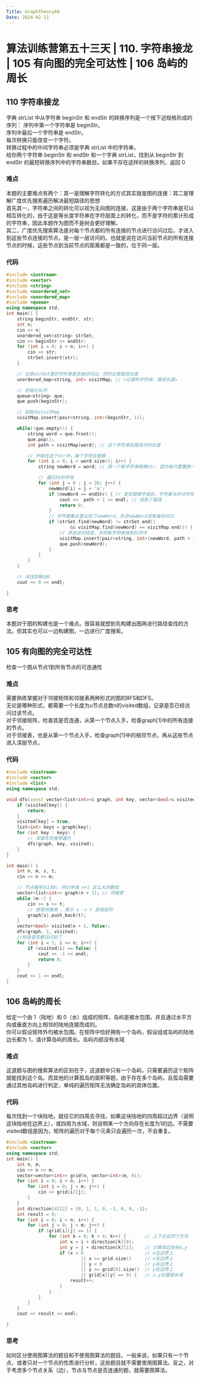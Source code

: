 ```yaml
---
Title: GraphTheory04
Date: 2024-02-11
---
```

# 算法训练营第五十三天 | 110. 字符串接龙 | 105 有向图的完全可达性 | 106 岛屿的周长
## 110 字符串接龙
字典 strList 中从字符串 beginStr 和 endStr 的转换序列是一个按下述规格形成的序列：
序列中第一个字符串是 beginStr。\
序列中最后一个字符串是 endStr。\
每次转换只能改变一个字符。\
转换过程中的中间字符串必须是字典 strList 中的字符串。\
给你两个字符串 beginStr 和 endStr 和一个字典 strList，找到从 beginStr 到 endStr 的最短转换序列中的字符串数目。如果不存在这样的转换序列，返回 0
### 难点
本题的主要难点有两个：其一是理解字符转化的方式其实就是图的连接：其二是理解广度优先搜索遍历解决最短路径的思想\
首先其一，字符串之间的转化可以视为无向图的连接，这是由于两个字符串是可以相互转化的，由于这是等长度字符串在字符层面上的转化，而不是字符的累计形成的字符串，因此本题作为图而不是树会更好理解。\
其二，广度优先搜索算法是对每个节点都的所有连接的节点进行访问过后，才进入到这些节点连接的节点，是一层一层访问的。也就是说在访问当前节点的所有连接节点的时候，这些节点到当前节点的距离都是一致的，位于同一层。
### 代码
~~~c++
#include <iostream>
#include <vector>
#include <string>
#include <unordered_set>
#include <unordered_map>
#include <queue>
using namespace std;
int main() {
    string beginStr, endStr, str;
    int n;
    cin >> n;
    unordered_set<string> strSet;
    cin >> beginStr >> endStr;
    for (int i = 0; i < n; i++) {
        cin >> str;
        strSet.insert(str);
    }

    // 记录strSet里的字符串是否被访问过，同时记录路径长度
    unordered_map<string, int> visitMap; // <记录的字符串，路径长度>

    // 初始化队列
    queue<string> que;
    que.push(beginStr);

    // 初始化visitMap
    visitMap.insert(pair<string, int>(beginStr, 1));

    while(!que.empty()) {
        string word = que.front();
        que.pop();
        int path = visitMap[word]; // 这个字符串在路径中的长度

        // 开始在这个str中，挨个字符去替换
        for (int i = 0; i < word.size(); i++) {
            string newWord = word; // 用一个新字符串替换str，因为每次要置换一个字符

            // 遍历26的字母
            for (int j = 0 ; j < 26; j++) {
                newWord[i] = j + 'a';
                if (newWord == endStr) { // 发现替换字母后，字符串与终点字符串相同
                    cout <<  path + 1 << endl; // 找到了路径 
                    return 0;
                }
                // 字符串集合里出现了newWord，并且newWord没有被访问过
                if (strSet.find(newWord) != strSet.end()
                        && visitMap.find(newWord) == visitMap.end()) {
                    // 添加访问信息，并将新字符串放到队列中
                    visitMap.insert(pair<string, int>(newWord, path + 1));
                    que.push(newWord);
                }
            }
        }
    }

    // 没找到输出0
    cout << 0 << endl;

}
~~~
### 思考
本题对于图的构建也是一个难点。很容易就想到先构建出图再进行路径查找的方法。但其实也可以一边构建图，一边进行广度搜索。
## 105 有向图的完全可达性
检查一个图从节点1到所有节点的可连通性
### 难点
需要熟练掌握对于邻接矩阵和邻接表两种形式的图的BFS和DFS。\
无论是哪种形式，都需要一个长度为u节点总数n的visited数组，记录是否已经访问过该节点。\
对于邻接矩阵，检查其是否连通，从第一个节点入手，检查graph[1]中的所有连接的节点。\
对于邻接表，也是从第一个节点入手，检查graph[1]中的相邻节点，再从这些节点进入深层节点。
### 代码
~~~c++
#include <iostream>
#include <vector>
#include <list>
using namespace std;

void dfs(const vector<list<int>>& graph, int key, vector<bool>& visited) {
    if (visited[key]) {
        return;
    }
    visited[key] = true;
    list<int> keys = graph[key];
    for (int key : keys) {
        // 深度优先搜索遍历
        dfs(graph, key, visited);
    }
}

int main() {
    int n, m, s, t;
    cin >> n >> m;

    // 节点编号从1到n，所以申请 n+1 这么大的数组
    vector<list<int>> graph(n + 1); // 邻接表
    while (m--) {
        cin >> s >> t;
        // 使用邻接表 ，表示 s -> t 是相连的
        graph[s].push_back(t);
    }
    vector<bool> visited(n + 1, false);
    dfs(graph, 1, visited);
    //检查是否都访问到了
    for (int i = 1; i <= n; i++) {
        if (visited[i] == false) {
            cout << -1 << endl;
            return 0;
        }
    }
    cout << 1 << endl;
}
~~~
## 106 岛屿的周长
给定一个由 1（陆地）和 0（水）组成的矩阵，岛屿是被水包围，并且通过水平方向或垂直方向上相邻的陆地连接而成的。\
你可以假设矩阵外均被水包围。在矩阵中恰好拥有一个岛屿，假设组成岛屿的陆地边长都为 1，请计算岛屿的周长。岛屿内部没有水域
### 难点
这道题与图的搜索算法的区别在于，这道题中只有一个岛屿，只需要遍历这个矩阵就能找到这个岛。而其他的计算孤岛的面积等题，由于存在多个岛屿，且孤岛需要通过其他岛屿进行判定，单纯的遍历矩阵无法确定岛屿的具体位置。
### 代码
每次找到一个块陆地，就往它的四周去寻找，如果这块陆地的四周超过边界（说明这块陆地在边界上），或四周为水域，则说明某一个方向存在长度为1的边。不需要visited数组是因为，矩阵的遍历对于每个元素只会遍历一次，不会重复。
~~~c++
#include <iostream>
#include <vector>
using namespace std;
int main() {
    int n, m;
    cin >> n >> m;
    vector<vector<int>> grid(n, vector<int>(m, 0));
    for (int i = 0; i < n; i++) {
        for (int j = 0; j < m; j++) {
            cin >> grid[i][j];
        }
    }
    int direction[4][2] = {0, 1, 1, 0, -1, 0, 0, -1};
    int result = 0;
    for (int i = 0; i < n; i++) {
        for (int j = 0; j < m; j++) {
            if (grid[i][j] == 1) {
                for (int k = 0; k < 4; k++) {       // 上下左右四个方向
                    int x = i + direction[k][0];
                    int y = j + direction[k][1];    // 计算周边坐标x,y
                    if (x < 0                       // x在边界上
                            || x >= grid.size()     // x在边界上
                            || y < 0                // y在边界上
                            || y >= grid[0].size()  // y在边界上
                            || grid[x][y] == 0) {   // x,y位置是水域
                        result++;
                    }
                }
            }
        }
    }
    cout << result << endl;

}
~~~
### 思考
如何区分使用图算法的题目和不使用图算法的题目。一般来说，如果只有一个节点，或者只对一个节点的性质进行分析，这些题目就不需要使用图算法。反之，对于考虑多个节点关系（边），节点与节点是否连通的题，就需要图算法。
